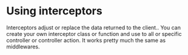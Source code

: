 # Using interceptors

Interceptors adjust or replace the data returned to the client.. You can create your own interceptor class or function and use to all or specific controller or controller action. It works pretty much the same as middlewares.
